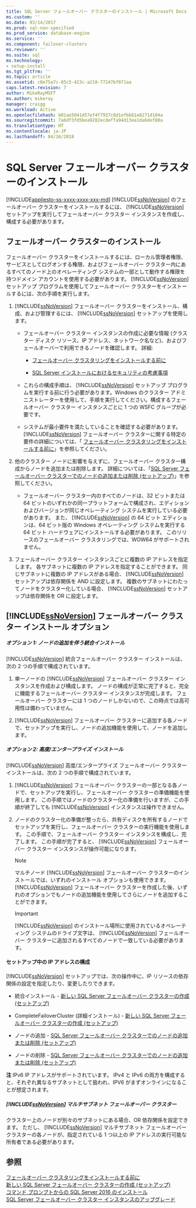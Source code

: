 ```yaml
---
title: SQL Server フェールオーバー クラスターのインストール | Microsoft Docs
ms.custom: ''
ms.date: 03/14/2017
ms.prod: sql-non-specified
ms.prod_service: database-engine
ms.service: ''
ms.component: failover-clusters
ms.reviewer: ''
ms.suite: sql
ms.technology:
- setup-install
ms.tgt_pltfrm: ''
ms.topic: article
ms.assetid: c0e75a7c-85c5-423c-a218-77247bf071aa
caps.latest.revision: 7
author: MikeRayMSFT
ms.author: mikeray
manager: craigg
ms.workload: Active
ms.openlocfilehash: b01ae5041d57ef4f7937c0d1efbb61e8271d104a
ms.sourcegitcommit: 7a6df3fd5bea9282ecdeffa94d13ea1da6def80a
ms.translationtype: HT
ms.contentlocale: ja-JP
ms.lasthandoff: 04/16/2018
---
```

# <a name="sql-server-failover-cluster-installation"></a>SQL Server フェールオーバー クラスターのインストール
[!INCLUDE[appliesto-ss-xxxx-xxxx-xxx-md](../../../includes/appliesto-ss-xxxx-xxxx-xxx-md.md)]
  [!INCLUDE[ssNoVersion](../../../includes/ssnoversion-md.md)] のフェールオーバー クラスターをインストールするには、 [!INCLUDE[ssNoVersion](../../../includes/ssnoversion-md.md)] セットアップを実行してフェールオーバー クラスター インスタンスを作成し、構成する必要があります。  
  
## <a name="installing-a-failover-cluster"></a>フェールオーバー クラスターのインストール  
 フェールオーバー クラスターをインストールするには、ローカル管理者権限、サービスとしてログオンする権限、およびフェールオーバー クラスター内にあるすべてのノード上のオペレーティング システムの一部として動作する権限を持つドメイン アカウントを使用する必要があります。 [!INCLUDE[ssNoVersion](../../../includes/ssnoversion-md.md)] セットアップ プログラムを使用してフェールオーバー クラスターをインストールするには、次の手順を実行します。  
  
1.  [!INCLUDE[ssNoVersion](../../../includes/ssnoversion-md.md)] フェールオーバー クラスターをインストール、構成、および管理するには、 [!INCLUDE[ssNoVersion](../../../includes/ssnoversion-md.md)] セットアップを使用します。  
  
    -   フェールオーバー クラスター インスタンスの作成に必要な情報 (クラスター ディスク リソース、IP アドレス、ネットワーク名など)、およびフェールオーバーで利用できるノードを確認します。 詳細:  
  
        -   [フェールオーバー クラスタリングをインストールする前に](../../../sql-server/failover-clusters/install/before-installing-failover-clustering.md)  
  
        -   [SQL Server インストールにおけるセキュリティの考慮事項](../../../sql-server/install/security-considerations-for-a-sql-server-installation.md)  
  
    -   これらの構成手順は、 [!INCLUDE[ssNoVersion](../../../includes/ssnoversion-md.md)] セットアップ プログラムを実行する前に行う必要があります。Windows のクラスター アドミニストレーターを使用して、手順を実行してください。構成するフェールオーバー クラスター インスタンスごとに 1 つの WSFC グループが必要です。  
  
    -   システムが最小要件を満たしていることを確認する必要があります。 [!INCLUDE[ssNoVersion](../../../includes/ssnoversion-md.md)] フェールオーバー クラスターに関する特定の要件の詳細については、「 [フェールオーバー クラスタリングをインストールする前に](../../../sql-server/failover-clusters/install/before-installing-failover-clustering.md)」を参照してください。  
  
2.  他のクラスター ノードに影響を与えずに、フェールオーバー クラスター構成からノードを追加または削除します。 詳細については、「[SQL Server フェールオーバー クラスターでのノードの追加または削除 &#40;セットアップ&#41;](../../../sql-server/failover-clusters/install/add-or-remove-nodes-in-a-sql-server-failover-cluster-setup.md)」を参照してください。  
  
    -   フェールオーバー クラスター内のすべてのノードは、32 ビットまたは 64 ビットのいずれかの同一プラットフォームで構成され、エディションおよびバージョンが同じオペレーティング システムを実行している必要があります。 また、 [!INCLUDE[ssNoVersion](../../../includes/ssnoversion-md.md)] の 64 ビット エディションは、64 ビット版の Windows オペレーティング システムを実行する 64 ビット ハードウェアにインストールする必要があります。 このリリースのフェールオーバー クラスタリングでは、WOW64 がサポートされません。  
  
3.  フェールオーバー クラスター インスタンスごとに複数の IP アドレスを指定します。 各サブネットに複数の IP アドレスを指定することができます。 同じサブネットに複数の IP アドレスがある場合、 [!INCLUDE[ssNoVersion](../../../includes/ssnoversion-md.md)] セットアップは依存関係を AND に設定します。 複数のサブネットにわたってノードをクラスター化している場合、 [!INCLUDE[ssNoVersion](../../../includes/ssnoversion-md.md)] セットアップは依存関係を OR に設定します。  
  
## <a name="includessnoversionincludesssnoversion-mdmd-failover-cluster-installation-options"></a>[!INCLUDE[ssNoVersion](../../../includes/ssnoversion-md.md)] フェールオーバー クラスター インストール オプション  
  
##### <a name="option-1-integrated-installation-with-add-node"></a>オプション 1: ノードの追加を伴う統合インストール  
 [!INCLUDE[ssNoVersion](../../../includes/ssnoversion-md.md)] 統合フェールオーバー クラスター インストールは、次の 2 つの手順で構成されています。  
  
1.  単一ノードの [!INCLUDE[ssNoVersion](../../../includes/ssnoversion-md.md)] フェールオーバー クラスター インスタンスを作成および構成します。 ノードの構成が正常に完了すると、完全に機能するフェールオーバー クラスター インスタンスが完成します。 フェールオーバー クラスターには 1 つのノードしかないので、この時点では高可用性は備わっていません。  
  
2.  [!INCLUDE[ssNoVersion](../../../includes/ssnoversion-md.md)] フェールオーバー クラスターに追加する各ノードで、セットアップを実行し、ノードの追加機能を使用して、ノードを追加します。  
  
##### <a name="option-2-advancedenterprise-installation"></a>オプション 2: 高度/エンタープライズ インストール  
 [!INCLUDE[ssNoVersion](../../../includes/ssnoversion-md.md)] 高度/エンタープライズ フェールオーバー クラスター インストールは、次の 2 つの手順で構成されています。  
  
1.  [!INCLUDE[ssNoVersion](../../../includes/ssnoversion-md.md)] フェールオーバー クラスターの一部となる各ノードで、セットアップを実行し、フェールオーバー クラスターの準備機能を使用します。 この手順ではノードのクラスター化の準備を行いますが、この手順が終了しても [!INCLUDE[ssNoVersion](../../../includes/ssnoversion-md.md)] インスタンスは操作できません。  
  
2.  ノードのクラスター化の準備が整ったら、共有ディスクを所有するノードでセットアップを実行し、フェールオーバー クラスターの実行機能を使用します。 この手順で、フェールオーバー クラスター インスタンスを構成し、完了します。 この手順が完了すると、 [!INCLUDE[ssNoVersion](../../../includes/ssnoversion-md.md)] フェールオーバー クラスター インスタンスが操作可能になります。  
  
    > [!NOTE]  
    >  マルチノード [!INCLUDE[ssNoVersion](../../../includes/ssnoversion-md.md)] フェールオーバー クラスターのインストールでは、いずれのインストール オプションも使用できます。 [!INCLUDE[ssNoVersion](../../../includes/ssnoversion-md.md)] フェールオーバー クラスターを作成した後、いずれのオプションでもノードの追加機能を使用してさらにノードを追加することができます。  
  
    > [!IMPORTANT]  
    >  [!INCLUDE[ssNoVersion](../../../includes/ssnoversion-md.md)] のインストール場所に使用されているオペレーティング システムのドライブ文字は、 [!INCLUDE[ssNoVersion](../../../includes/ssnoversion-md.md)] フェールオーバー クラスターに追加されるすべてのノードで一致している必要があります。  
  
#### <a name="ip-address-configuration-during-setup"></a>セットアップ中の IP アドレスの構成  
 [!INCLUDE[ssNoVersion](../../../includes/ssnoversion-md.md)] セットアップでは、次の操作中に、IP リソースの依存関係の設定を指定したり、変更したりできます。  
  
-   統合インストール - [新しい SQL Server フェールオーバー クラスターの作成 &#40;セットアップ&#41;](../../../sql-server/failover-clusters/install/create-a-new-sql-server-failover-cluster-setup.md)  
  
-   CompleteFailoverCluster (詳細インストール) - [新しい SQL Server フェールオーバー クラスターの作成 &#40;セットアップ&#41;](../../../sql-server/failover-clusters/install/create-a-new-sql-server-failover-cluster-setup.md)  
  
-   ノードの追加 - [SQL Server フェールオーバー クラスターでのノードの追加または削除 &#40;セットアップ&#41;](../../../sql-server/failover-clusters/install/add-or-remove-nodes-in-a-sql-server-failover-cluster-setup.md)  
  
-   ノードの削除 - [SQL Server フェールオーバー クラスターでのノードの追加または削除 &#40;セットアップ&#41;](../../../sql-server/failover-clusters/install/add-or-remove-nodes-in-a-sql-server-failover-cluster-setup.md)  
  
 **注** IPv6 IP アドレスがサポートされています。  IPv4 と IPv6 の両方を構成すると、それぞれ異なるサブネットとして扱われ、IPV6 がまずオンラインになることが想定されます。  
  
##### <a name="includessnoversionincludesssnoversion-mdmd-multi-subnet-failover-cluster"></a>[!INCLUDE[ssNoVersion](../../../includes/ssnoversion-md.md)] マルチサブネット フェールオーバー クラスター  
 クラスター上のノードが別々のサブネットにある場合、OR 依存関係を設定できます。 ただし、 [!INCLUDE[ssNoVersion](../../../includes/ssnoversion-md.md)] マルチサブネット フェールオーバー クラスターの各ノードが、指定されている 1 つ以上の IP アドレスの実行可能な所有者である必要があります。  
  
## <a name="see-also"></a>参照  
 [フェールオーバー クラスタリングをインストールする前に](../../../sql-server/failover-clusters/install/before-installing-failover-clustering.md)   
 [新しい SQL Server フェールオーバー クラスターの作成 &#40;セットアップ&#41;](../../../sql-server/failover-clusters/install/create-a-new-sql-server-failover-cluster-setup.md)   
 [コマンド プロンプトからの SQL Server 2016 のインストール](../../../database-engine/install-windows/install-sql-server-2016-from-the-command-prompt.md)   
 [SQL Server フェールオーバー クラスター インスタンスのアップグレード](../../../sql-server/failover-clusters/windows/upgrade-a-sql-server-failover-cluster-instance.md)  
  
  
